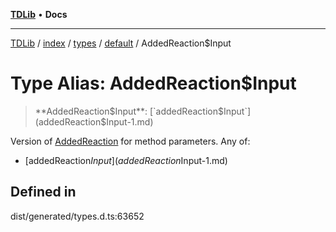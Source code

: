 [**TDLib**](../../../../../../README.md) • **Docs**

***

[TDLib](../../../../../../modules.md) / [index](../../../../../README.md) / [types](../../../README.md) / [default](../README.md) / AddedReaction$Input

# Type Alias: AddedReaction$Input

> **AddedReaction$Input**: [`addedReaction$Input`](addedReaction$Input-1.md)

Version of [AddedReaction](AddedReaction.md) for method parameters.
Any of:
- [addedReaction$Input](addedReaction$Input-1.md)

## Defined in

dist/generated/types.d.ts:63652
